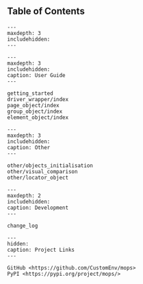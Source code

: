## Table of Contents

```{toctree}
---
maxdepth: 3
includehidden:
---
```

```{toctree}
---
maxdepth: 3
includehidden:
caption: User Guide
---

getting_started
driver_wrapper/index
page_object/index
group_object/index
element_object/index
```

```{toctree}
---
maxdepth: 3
includehidden:
caption: Other
---

other/objects_initialisation
other/visual_comparison
other/locator_object
```


```{toctree}
---
maxdepth: 2
includehidden:
caption: Development
---

change_log
```


```{toctree}
---
hidden:
caption: Project Links
---

GitHub <https://github.com/CustomEnv/mops>
PyPI <https://pypi.org/project/mops/>
```

